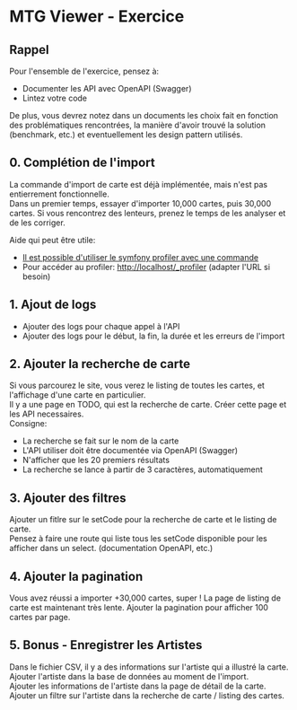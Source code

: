 # MTG Viewer - Exercice

## Rappel

Pour l'ensemble de l'exercice, pensez à:

- Documenter les API avec OpenAPI (Swagger)
- Lintez votre code

De plus, vous devrez notez dans un documents les choix fait en fonction des problématiques rencontrées, la manière d'avoir trouvé la solution (benchmark, etc.) et eventuellement les design pattern utilisés.

## 0. Complétion de l'import

La commande d'import de carte est déjà implémentée, mais n'est pas entierrement fonctionnelle.  
Dans un premier temps, essayer d'importer 10,000 cartes, puis 30,000 cartes.
Si vous rencontrez des lenteurs, prenez le temps de les analyser et de les corriger.

Aide qui peut être utile:

- [Il est possible d'utiliser le symfony profiler avec une commande](https://symfony.com/doc/current/console.html#profiling-commands)
- Pour accéder au profiler: [http://localhost/\_profiler](http://localhost/_profiler) (adapter l'URL si besoin)

## 1. Ajout de logs

- Ajouter des logs pour chaque appel à l'API
- Ajouter des logs pour le début, la fin, la durée et les erreurs de l'import

## 2. Ajouter la recherche de carte

Si vous parcourez le site, vous verez le listing de toutes les cartes, et l'affichage d'une carte en particulier.  
Il y a une page en TODO, qui est la recherche de carte. Créer cette page et les API necessaires.  
Consigne:

- La recherche se fait sur le nom de la carte
- L'API utiliser doit être documentée via OpenAPI (Swagger)
- N'afficher que les 20 premiers résultats
- La recherche se lance à partir de 3 caractères, automatiquement

## 3. Ajouter des filtres

Ajouter un fitlre sur le setCode pour la recherche de carte et le listing de carte.  
Pensez à faire une route qui liste tous les setCode disponible pour les afficher dans un select. (documentation OpenAPI, etc.)

## 4. Ajouter la pagination

Vous avez réussi a importer +30,000 cartes, super ! La page de listing de carte est maintenant très lente.
Ajouter la pagination pour afficher 100 cartes par page.

## 5. Bonus - Enregistrer les Artistes

Dans le fichier CSV, il y a des informations sur l'artiste qui a illustré la carte.  
Ajouter l'artiste dans la base de données au moment de l'import.  
Ajouter les informations de l'artiste dans la page de détail de la carte.  
Ajouter un filtre sur l'artiste dans la recherche de carte / listing des cartes.
